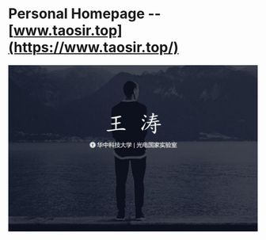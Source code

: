 # Personal Homepage -- <a href="https://www.taosir.top/" target="_blank">[www.taosir.top](https://www.taosir.top/)</a>
![home_view](https://github.com/taosir/taosir.github.io/blob/master/assets/img/homepage.jpg)<br>


